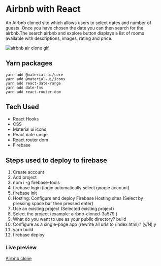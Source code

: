 
# Airbnb with React

An Airbnb cloned site which allows users to select dates and number of guests. Once you have chosen the date you can then search for the airbnb.The search airbnb and explore button displays a list of rooms available with descriptions, images, rating and price. 

<img src="https://res.cloudinary.com/shafali/image/upload/v1601120068/airbnb_mzpdhe.gif" class="card-img"
alt="airbnb air clone gif">

## Yarn packages
```
yarn add @material-ui/core
yarn add @material-ui/icons
yarn add react-date-range
yarn add date-fns
yarn add react-router-dom
```


## Tech Used

* React Hooks
* CSS 
* Material ui icons
* React date range
* React router dom
* Firebase 


## Steps used to deploy to firebase

1.  Create account
2.  Add project
3.  npm i -g firebase-tools
4.  firebase login  (login automatically select google account)
5.  firebase init
6.  Hosting: Configure and deploy Firebase Hosting sites (Select by pressing space bar then pressed enter)
7.  Use an existing project (Selected existing project)
8.  Select the project (example: airbnb-cloned-3a579 )
9.  What do you want to use as your public directory? build
10. Configure as a single-page app (rewrite all urls to /index.html)? (y/N) y
11. yarn build
12. firebase deploy

### Live preview 
[Airbnb clone](https://airbnb-d3d38.web.app/)
